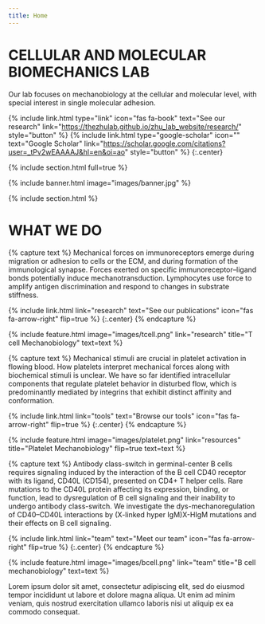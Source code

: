 ```yaml
---
title: Home
---
```


# CELLULAR AND MOLECULAR BIOMECHANICS LAB

Our lab focuses on mechanobiology at the cellular and molecular level, with special interest in single molecular adhesion.


{%
  include link.html
  type="link"
  icon="fas fa-book"
  text="See our research"
  link="https://thezhulab.github.io/zhu_lab_website/research/"
  style="button"
%}
{%
  include link.html
  type="google-scholar"
  icon=""
  text="Google Scholar"
  link="https://scholar.google.com/citations?user=_tPv2wEAAAAJ&hl=en&oi=ao"
  style="button"
%}
{:.center}

{% include section.html full=true %}

{% include banner.html image="images/banner.jpg" %}

{% include section.html %}

# WHAT WE DO

{% capture text %}
Mechanical forces on immunoreceptors emerge during migration or adhesion to cells or the ECM, and during formation of the immunological synapse. Forces exerted on specific immunoreceptor–ligand bonds potentially induce mechanotransduction. Lymphocytes use force to amplify antigen discrimination and respond to changes in substrate stiffness.


{%
  include link.html
  link="research"
  text="See our publications"
  icon="fas fa-arrow-right"
  flip=true
%}
{:.center}
{% endcapture %}

{%
  include feature.html
  image="images/tcell.png"
  link="research"
  title="T cell Mechanobiology"
  text=text
%}

{% capture text %}
Mechanical stimuli are crucial in platelet activation in flowing blood. How platelets interpret mechanical forces along with biochemical stimuli is unclear. We have so far identified intracellular components that regulate platelet behavior in disturbed flow, which is predominantly mediated by integrins that exhibit distinct affinity and conformation. 


{%
  include link.html
  link="tools"
  text="Browse our tools"
  icon="fas fa-arrow-right"
  flip=true
%}
{:.center}
{% endcapture %}

{%
  include feature.html
  image="images/platelet.png"
  link="resources"
  title="Platelet Mechanobiology"
  flip=true
  text=text
%}

{% capture text %}
Antibody class-switch in germinal-center B cells requires signaling induced by the interaction of the B cell CD40 receptor with its ligand, CD40L (CD154), presented on CD4+ T helper cells. Rare mutations to the CD40L protein affecting its expression, binding, or function, lead to dysregulation of B cell signaling and their inability to undergo antibody class-switch. We investigate the dys-mechanoregulation of CD40–CD40L interactions by (X-linked hyper IgM)X-HIgM mutations and their effects on B cell signaling.


{%
  include link.html
  link="team"
  text="Meet our team"
  icon="fas fa-arrow-right"
  flip=true
%}
{:.center}
{% endcapture %}

{%
  include feature.html
  image="images/bcell.png"
  link="team"
  title="B cell mechanobiology"
  text=text
%}

Lorem ipsum dolor sit amet, consectetur adipiscing elit, sed do eiusmod tempor incididunt ut labore et dolore magna aliqua.
Ut enim ad minim veniam, quis nostrud exercitation ullamco laboris nisi ut aliquip ex ea commodo consequat.
